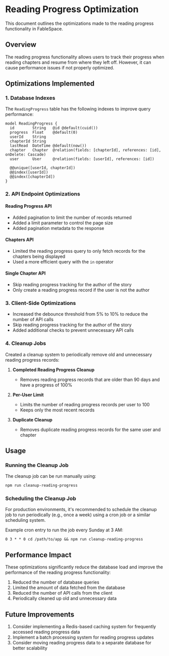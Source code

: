 # Reading Progress Optimization

This document outlines the optimizations made to the reading progress functionality in FableSpace.

## Overview

The reading progress functionality allows users to track their progress when reading chapters and resume from where they left off. However, it can cause performance issues if not properly optimized.

## Optimizations Implemented

### 1. Database Indexes

The `ReadingProgress` table has the following indexes to improve query performance:

```prisma
model ReadingProgress {
  id        String   @id @default(cuid())
  progress  Float    @default(0)
  userId    String
  chapterId String
  lastRead  DateTime @default(now())
  chapter   Chapter  @relation(fields: [chapterId], references: [id], onDelete: Cascade)
  user      User     @relation(fields: [userId], references: [id])

  @@unique([userId, chapterId])
  @@index([userId])
  @@index([chapterId])
}
```

### 2. API Endpoint Optimizations

#### Reading Progress API

- Added pagination to limit the number of records returned
- Added a limit parameter to control the page size
- Added pagination metadata to the response

#### Chapters API

- Limited the reading progress query to only fetch records for the chapters being displayed
- Used a more efficient query with the `in` operator

#### Single Chapter API

- Skip reading progress tracking for the author of the story
- Only create a reading progress record if the user is not the author

### 3. Client-Side Optimizations

- Increased the debounce threshold from 5% to 10% to reduce the number of API calls
- Skip reading progress tracking for the author of the story
- Added additional checks to prevent unnecessary API calls

### 4. Cleanup Jobs

Created a cleanup system to periodically remove old and unnecessary reading progress records:

1. **Completed Reading Progress Cleanup**
   - Removes reading progress records that are older than 90 days and have a progress of 100%

2. **Per-User Limit**
   - Limits the number of reading progress records per user to 100
   - Keeps only the most recent records

3. **Duplicate Cleanup**
   - Removes duplicate reading progress records for the same user and chapter

## Usage

### Running the Cleanup Job

The cleanup job can be run manually using:

```bash
npm run cleanup-reading-progress
```

### Scheduling the Cleanup Job

For production environments, it's recommended to schedule the cleanup job to run periodically (e.g., once a week) using a cron job or a similar scheduling system.

Example cron entry to run the job every Sunday at 3 AM:

```
0 3 * * 0 cd /path/to/app && npm run cleanup-reading-progress
```

## Performance Impact

These optimizations significantly reduce the database load and improve the performance of the reading progress functionality:

1. Reduced the number of database queries
2. Limited the amount of data fetched from the database
3. Reduced the number of API calls from the client
4. Periodically cleaned up old and unnecessary data

## Future Improvements

1. Consider implementing a Redis-based caching system for frequently accessed reading progress data
2. Implement a batch processing system for reading progress updates
3. Consider moving reading progress data to a separate database for better scalability
